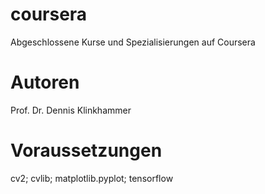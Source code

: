 # coursera
Abgeschlossene Kurse und Spezialisierungen auf Coursera

# Autoren
Prof. Dr. Dennis Klinkhammer

# Voraussetzungen
cv2; cvlib; matplotlib.pyplot; tensorflow
